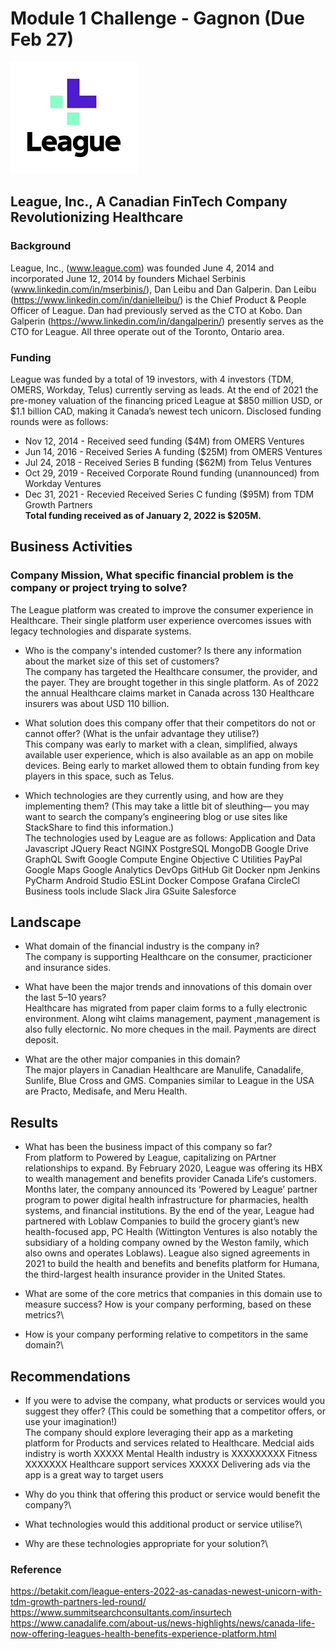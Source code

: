 # Module 1 Challenge - Gagnon (Due Feb 27)
![League](League_Inc__Logo.jpg) 
## League, Inc., A Canadian FinTech Company Revolutionizing Healthcare

### Background
League, Inc., (www.league.com) was founded June 4, 2014 and incorporated June 12, 2014 by founders Michael Serbinis (www.linkedin.com/in/mserbinis/), Dan Leibu and Dan Galperin. Dan Leibu (https://www.linkedin.com/in/danielleibu/) is the Chief Product & People Officer of League. Dan had previously served as the CTO at Kobo. Dan Galperin (https://www.linkedin.com/in/dangalperin/) presently serves as the CTO for League. All three operate out of the Toronto, Ontario area.

### Funding 
League was funded by a total of 19 investors, with 4 investors (TDM, OMERS, Workday, Telus) currently serving as leads. 
At the end of 2021 the pre-money valuation of the financing priced League at $850 million USD, or $1.1 billion CAD, making it Canada’s newest tech unicorn. Disclosed funding rounds were as follows:
* Nov 12, 2014 - Received seed funding ($4M) from OMERS Ventures
* Jun 14, 2016 - Received Series A funding ($25M) from OMERS Ventures
* Jul 24, 2018 - Received Series B funding ($62M) from Telus Ventures
* Oct 29, 2019 - Received Corporate Round funding (unannounced) from Workday Ventures
* Dec 31, 2021 - Recevied Received Series C funding ($95M) from TDM Growth Partners\
__Total funding received as of January 2, 2022 is $205M.__


## Business Activities

### Company Mission,  What specific financial problem is the company or project trying to solve?
The League platform was created to improve the consumer experience in Healthcare. Their single platform user experience overcomes issues with legacy technologies and disparate systems. 

* Who is the company's intended customer?  Is there any information about the market size of this set of customers?\
The company has targeted the Healthcare consumer, the provider, and the payer. They are brought together in this single platform.
As of 2022 the annual Healthcare claims market in Canada across 130 Healthcare insurers was about USD 110 billion.

* What solution does this company offer that their competitors do not or cannot offer? (What is the unfair advantage they utilise?)\
This company was early to market with a clean, simplified, always available user experience, which is also available as an app on mobile devices. Being early to market allowed them to obtain funding from key players in this space, such as Telus.

* Which technologies are they currently using, and how are they implementing them? (This may take a little bit of sleuthing–– you may want to search the company’s engineering blog or use sites like StackShare to find this information.)\
The technologies used by League are as follows:
Application and Data
Javascript
JQuery
React
NGINX
PostgreSQL
MongoDB
Google Drive
GraphQL
Swift 
Google Compute Engine
Objective C
Utilities
PayPal
Google Maps
Google Analytics
DevOps
GitHub
Git
Docker
npm
Jenkins
PyCharm
Android Studio
ESLint
Docker Compose
Grafana
CircleCl
Business tools include
Slack
Jira
GSuite
Salesforce


## Landscape

* What domain of the financial industry is the company in?\
The company is supporting Healthcare on the consumer, practicioner and insurance sides.

* What have been the major trends and innovations of this domain over the last 5–10 years?\
Healthcare has migrated from paper claim forms to a fully electronic environment. 
Along wiht claims management, payment ,management is also fully electornic. No more cheques in the mail. Payments are direct deposit.

* What are the other major companies in this domain?\
The major players in Canadian Healthcare are Manulife, Canadalife, Sunlife, Blue Cross and GMS.
Companies similar to League in the USA are Practo, Medisafe, and Meru Health.


## Results

* What has been the business impact of this company so far?\
From platform to Powered by League, capitalizing on PArtner relationships to expand.
By February 2020, League was offering its HBX to wealth management and benefits provider Canada Life‘s customers. Months later, the company announced its ‘Powered by League’ partner program to power digital health infrastructure for pharmacies, health systems, and financial institutions.
By the end of the year, League had partnered with Loblaw Companies to build the grocery giant’s new health-focused app, PC Health (Wittington Ventures is also notably the subsidiary of a holding company owned by the Weston family, which also owns and operates Loblaws). League also signed agreements in 2021 to build the health and benefits and benefits platform for Humana, the third-largest health insurance provider in the United States.

* What are some of the core metrics that companies in this domain use to measure success? How is your company performing, based on these metrics?\

* How is your company performing relative to competitors in the same domain?\


## Recommendations

* If you were to advise the company, what products or services would you suggest they offer? (This could be something that a competitor offers, or use your imagination!)\
The company should explore leveraging their app as a marketing platform for Products and services related to Healthcare. 
Medcial aids indistry is worth XXXXX
Mental Health industry is XXXXXXXXX
Fitness XXXXXXX
Healthcare support services XXXXX
Delivering ads via the app is a great way to target users





* Why do you think that offering this product or service would benefit the company?\

* What technologies would this additional product or service utilise?\

* Why are these technologies appropriate for your solution?\


### Reference
https://betakit.com/league-enters-2022-as-canadas-newest-unicorn-with-tdm-growth-partners-led-round/
https://www.summitsearchconsultants.com/insurtech
https://www.canadalife.com/about-us/news-highlights/news/canada-life-now-offering-leagues-health-benefits-experience-platform.html

